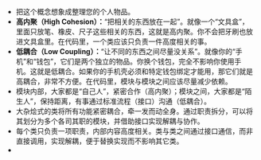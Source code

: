 - 把这个概念想象成整理您的个人物品。
- **高内聚（High Cohesion）：**“把相关的东西放在一起”。就像一个“文具盒”，里面只放笔、橡皮、尺子这些相关的东西，这就是高内聚。你不会把牙刷也放进文具盒里。在代码里，一个类应该只负责一件高度相关的事。
- **低耦合（Low Coupling）：**“让不同的东西之间尽量没关系”。就像你的“手机”和“钱包”，它们是两个独立的物品。你换个钱包，完全不影响你使用手机。这就是低耦合。如果你的手机壳必须和特定钱包绑定才能用，那它们就是高耦合，非常不方便。在代码里，模块与模块之间应该尽量减少依赖。
- 模块内部，大家都是“自己人”，紧密合作（高内聚）；模块之间，大家都是“陌生人”，保持距离，有事通过标准流程（接口）沟通（低耦合）。
- 大杂烩式的类将所有功能紧密耦合，牵一发而动全身。通过职责拆分，可以将其划分为多个各司其职的模块，并借助接口实现解耦与协作。
- 每个类只负责一项职责，内部内容高度相关。类与类之间通过接口通信，而非直接调用，实现解耦，便于替换实现而不影响其它类。
-